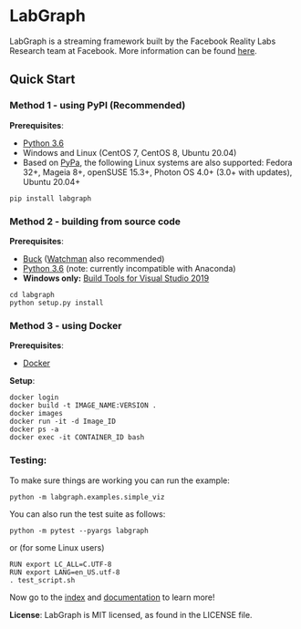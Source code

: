# LabGraph

LabGraph is a streaming framework built by the Facebook Reality Labs Research team at Facebook. More information can be found [here](docs/index.md).

## Quick Start

### Method 1 - using PyPI (Recommended)

**Prerequisites**:
- [Python 3.6](https://www.python.org/downloads/release/python-368/)
- Windows and Linux (CentOS 7, CentOS 8, Ubuntu 20.04)
- Based on [PyPa](https://github.com/pypa/manylinux), the following Linux systems are also supported: Fedora 32+, Mageia 8+, openSUSE 15.3+, Photon OS 4.0+ (3.0+ with updates), Ubuntu 20.04+

```
pip install labgraph
```

### Method 2 - building from source code

**Prerequisites**:

- [Buck](https://buck.build/setup/getting_started.html) ([Watchman](https://facebook.github.io/watchman/docs/install) also recommended)
- [Python 3.6](https://www.python.org/downloads/release/python-368/) (note: currently incompatible with Anaconda)
- **Windows only:** [Build Tools for Visual Studio 2019](https://visualstudio.microsoft.com/downloads/#build-tools-for-visual-studio-2019)

```
cd labgraph
python setup.py install
```

### Method 3 - using Docker

**Prerequisites**:
- [Docker](https://docs.docker.com/get-docker/)

**Setup**:

```
docker login
docker build -t IMAGE_NAME:VERSION .
docker images
docker run -it -d Image_ID
docker ps -a
docker exec -it CONTAINER_ID bash
```

### Testing:

To make sure things are working you can run the example:

```
python -m labgraph.examples.simple_viz
```

You can also run the test suite as follows:

```
python -m pytest --pyargs labgraph
```
or (for some Linux users)

```
RUN export LC_ALL=C.UTF-8
RUN export LANG=en_US.utf-8
. test_script.sh
```

Now go to the [index](docs/index.md) and [documentation](docs/) to learn more!


**License**:
LabGraph is MIT licensed, as found in the LICENSE file.
